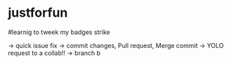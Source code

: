 # justforfun

#learnig to tweek my badges strike 

-> quick issue fix
-> commit changes, Pull request, Merge commit
-> YOLO request to a collab!!
-> branch 
b